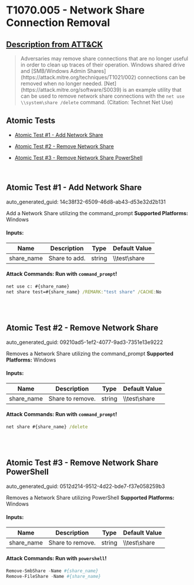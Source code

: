 # T1070.005 - Network Share Connection Removal
## [Description from ATT&CK](https://attack.mitre.org/techniques/T1070/005)
<blockquote>Adversaries may remove share connections that are no longer useful in order to clean up traces of their operation. Windows shared drive and [SMB/Windows Admin Shares](https://attack.mitre.org/techniques/T1021/002) connections can be removed when no longer needed. [Net](https://attack.mitre.org/software/S0039) is an example utility that can be used to remove network share connections with the <code>net use \\system\share /delete</code> command. (Citation: Technet Net Use)</blockquote>

## Atomic Tests

- [Atomic Test #1 - Add Network Share](#atomic-test-1---add-network-share)

- [Atomic Test #2 - Remove Network Share](#atomic-test-2---remove-network-share)

- [Atomic Test #3 - Remove Network Share PowerShell](#atomic-test-3---remove-network-share-powershell)


<br/>

## Atomic Test #1 - Add Network Share

auto_generated_guid: 14c38f32-6509-46d8-ab43-d53e32d2b131

Add a Network Share utilizing the command_prompt
**Supported Platforms:** Windows




#### Inputs:
| Name | Description | Type | Default Value |
|------|-------------|------|---------------|
| share_name | Share to add. | string | &#92;&#92;test&#92;share|


#### Attack Commands: Run with `command_prompt`! 


```cmd
net use c: #{share_name}
net share test=#{share_name} /REMARK:"test share" /CACHE:No
```






<br/>
<br/>

## Atomic Test #2 - Remove Network Share

auto_generated_guid: 09210ad5-1ef2-4077-9ad3-7351e13e9222

Removes a Network Share utilizing the command_prompt
**Supported Platforms:** Windows




#### Inputs:
| Name | Description | Type | Default Value |
|------|-------------|------|---------------|
| share_name | Share to remove. | string | &#92;&#92;test&#92;share|


#### Attack Commands: Run with `command_prompt`! 


```cmd
net share #{share_name} /delete
```






<br/>
<br/>

## Atomic Test #3 - Remove Network Share PowerShell

auto_generated_guid: 0512d214-9512-4d22-bde7-f37e058259b3

Removes a Network Share utilizing PowerShell
**Supported Platforms:** Windows




#### Inputs:
| Name | Description | Type | Default Value |
|------|-------------|------|---------------|
| share_name | Share to remove. | string | &#92;&#92;test&#92;share|


#### Attack Commands: Run with `powershell`! 


```powershell
Remove-SmbShare -Name #{share_name}
Remove-FileShare -Name #{share_name}
```






<br/>
